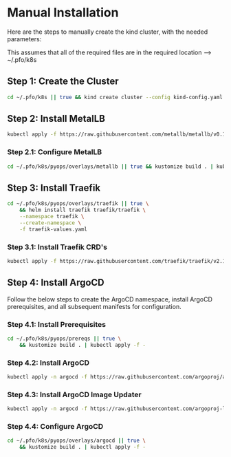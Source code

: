 # Manual Installation

Here are the steps to manually create the kind cluster, with the needed parameters:

This assumes that all of the required files are in the required location --> ~/.pfo/k8s

## Step 1: Create the Cluster

```bash
cd ~/.pfo/k8s || true && kind create cluster --config kind-config.yaml --name pyops
```

## Step 2: Install MetalLB

```bash
kubectl apply -f https://raw.githubusercontent.com/metallb/metallb/v0.14.5/config/manifests/metallb-native.yaml
```

### Step 2.1: Configure MetalLB

```bash
cd ~/.pfo/k8s/pyops/overlays/metallb || true && kustomize build . | kubectl apply -f -
```

## Step 3: Install Traefik

```bash
cd ~/.pfo/k8s/pyops/overlays/traefik || true \
    && helm install traefik traefik/traefik \
    --namespace traefik \
    --create-namespace \
    -f traefik-values.yaml
```

### Step 3.1: Install Traefik CRD's

```bash
kubectl apply -f https://raw.githubusercontent.com/traefik/traefik/v2.11/docs/content/reference/dynamic-configuration/kubernetes-crd-definition-v1.yml
```

## Step 4: Install ArgoCD

Follow the below steps to create the ArgoCD namespace, install ArgoCD prerequisites, and all subsequent manifests for configuration.

### Step 4.1: Install Prerequisites
```bash
cd ~/.pfo/k8s/pyops/prereqs || true \
    && kustomize build . | kubectl apply -f -
```

### Step 4.2: Install ArgoCD
```bash
kubectl apply -n argocd -f https://raw.githubusercontent.com/argoproj/argo-cd/v2.10.3/manifests/install.yaml
```

### Step 4.3: Install ArgoCD Image Updater

```bash
kubectl apply -n argocd -f https://raw.githubusercontent.com/argoproj-labs/argocd-image-updater/stable/manifests/install.yaml
```

### Step 4.4: Configure ArgoCD

```bash
cd ~/.pfo/k8s/pyops/overlays/argocd || true \
    && kustomize build . | kubectl apply -f -
```
